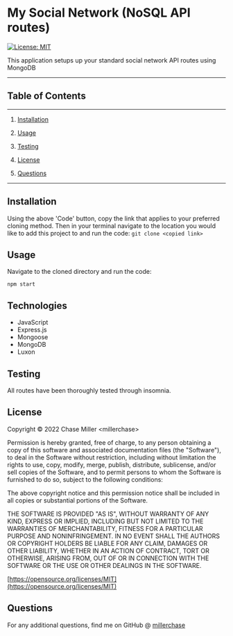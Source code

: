 # My Social Network (NoSQL API routes)

[![License: MIT](https://img.shields.io/badge/License-MIT-yellow.svg)](https://opensource.org/licenses/MIT)

This application setups up your standard social network API routes using MongoDB

---

## Table of Contents

---

1. [Installation](#installation)

2. [Usage](#usage)

3. [Testing](#testing)

4. [License](#license)

5. [Questions](#questions)

---

## Installation

Using the above 'Code' button, copy the link that applies to your preferred cloning method. Then in your terminal navigate to the location you would like to add this project to and run the code: `git clone <copied link>`

## Usage

Navigate to the cloned directory and run the code:

`npm start`

## Technologies

- JavaScript
- Express.js
- Mongoose
- MongoDB
- Luxon

## Testing

All routes have been thoroughly tested through insomnia.

## License

Copyright &copy; 2022 Chase Miller &lt;millerchase>

Permission is hereby granted, free of charge, to any person obtaining a copy of this software and associated documentation files (the "Software"), to deal in the Software without restriction, including without limitation the rights to use, copy, modify, merge, publish, distribute, sublicense, and/or sell copies of the Software, and to permit persons to whom the Software is furnished to do so, subject to the following conditions:

The above copyright notice and this permission notice shall be included in all copies or substantial portions of the Software.

THE SOFTWARE IS PROVIDED "AS IS", WITHOUT WARRANTY OF ANY KIND, EXPRESS OR IMPLIED, INCLUDING BUT NOT LIMITED TO THE WARRANTIES OF MERCHANTABILITY, FITNESS FOR A PARTICULAR PURPOSE AND NONINFRINGEMENT. IN NO EVENT SHALL THE AUTHORS OR COPYRIGHT HOLDERS BE LIABLE FOR ANY CLAIM, DAMAGES OR OTHER LIABILITY, WHETHER IN AN ACTION OF CONTRACT, TORT OR OTHERWISE, ARISING FROM, OUT OF OR IN CONNECTION WITH THE SOFTWARE OR THE USE OR OTHER DEALINGS IN THE SOFTWARE.

[https://opensource.org/licenses/MIT](https://opensource.org/licenses/MIT)

## Questions

For any additional questions, find me on GitHub @ [millerchase](https://github.com/millerchase)
